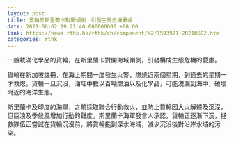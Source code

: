 ```yaml
---
layout: post
title: 貨輪於斯里蘭卡對開傾側　引發生態危機憂慮
date: 2021-06-02 19:21:40.000000000 +08:00
link: https://news.rthk.hk/rthk/ch/component/k2/1593971-20210602.htm
categories: rthk
---
```


一艘載滿化學品的貨輪，在斯里蘭卡對開海域傾側，引發構成生態危機的憂慮。

貨輪在新加坡註冊，在海上期間一度發生火警，燃燒近兩個星期，到過去的星期一才救熄。貨輪一旦沉沒，油缸中數以百噸燃油以及化學品，可能洩漏到海中，破壞附近的海洋生態。

斯里蘭卡及印度的海軍，之前採取聯合行動救火，並防止貨輪因大火解體及沉沒，但巨浪及季候風增加行動的難度。斯里蘭卡海軍發言人承認，貨輪正逐漸下沉，拯救隊伍正嘗試在貨輪沉沒前，將貨輪拖到深水海域，減少沉沒後對沿岸水域的污染。
